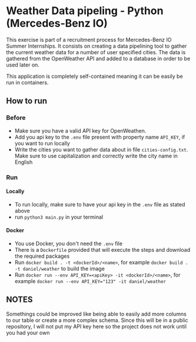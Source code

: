 # Weather Data pipeling - Python (Mercedes-Benz IO)

This exercise is part of a recruitment process for Mercedes-Benz IO Summer Internships. It consists on creating a data pipelining tool
to gather the current weather data for a number of user specified cities. The data is gathered from the OpenWeather API and added to a database
in order to be used later on.

This application is completely self-contained meaning it can be easily be run in containers.

## How to run

### Before

- Make sure you have a valid API key for OpenWeathen.
- Add you api key to the `.env` file present with property name `API_KEY`, if you want to run locally
- Write the cities you want to gather data about in file `cities-config.txt`. Make sure to use capitalization and correctly write the city name in English

### Run

#### Locally

- To run locally, make sure to have your api key in the `.env` file as stated above
- run `python3 main.py` in your terminal

#### Docker

- You use Docker, you don't need the `.env` file
- There is a `Dockerfile` provided that will execute the steps and download the required packages
- Run `docker build . -t <dockerId>/<name>`, for example `docker build . -t daniel/weather` to build the image
- Run `docker run --env API_KEY=<apiKey> -it <dockerId>/<name>`, for example `docker run --env API_KEY="123" -it daniel/weather`

## NOTES

Somethings could be improved like being able to easily add more columns to our table or create a more complex schema.
Since this will be in a public repository, I will not put my API key here so the project does not work until you had your own